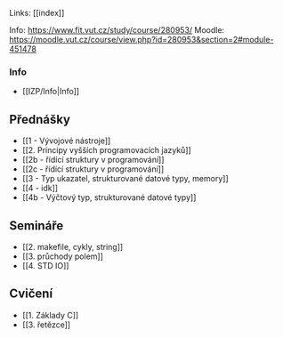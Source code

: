 Links: [[index]]

Info: https://www.fit.vut.cz/study/course/280953/
Moodle: https://moodle.vut.cz/course/view.php?id=280953&section=2#module-451478
### Info
- [[IZP/Info|Info]]

## Přednášky
- [[1 - Vývojové nástroje]]
- [[2. Principy vyšších programovacích jazyků]]
- [[2b - řídící struktury v programování]]
- [[2c - řídící struktury v programování]]
- [[3 - Typ ukazatel, strukturované datové typy, memory]]
- [[4 - idk]]
- [[4b - Výčtový typ, strukturované datové typy]]
## Semináře
- [[2. makefile, cykly, string]]
- [[3. průchody polem]]
- [[4. STD IO]]

## Cvičení
- [[1. Základy C]]
- [[3. řetězce]]
